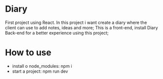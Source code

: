 # Diary

First project using React. In this project i want create a diary where the client can use to add notes, ideas and more;
This is a front-end, install Diary Back-end for a better experience using this project;


# How to use

- install o node_modules: npm i
- start a project: npm run dev
